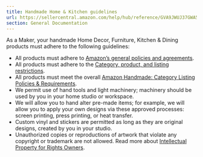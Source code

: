 ```yaml
---
title: Handmade Home & Kitchen guidelines
url: https://sellercentral.amazon.com/help/hub/reference/GVA9JWUJ37GWA57B
section: General Documentation
---
```


As a Maker, your handmade Home Decor, Furniture, Kitchen & Dining products
must adhere to the following guidelines:

  * All products must adhere to [Amazon’s general policies and agreements](/gp/help/G521).
  * All products must adhere to the [Category, product, and listing restrictions](/gp/help/G200301050).
  * All products must meet the overall [Amazon Handmade: Category Listing Policies & Requirements](/gp/help/GNGMMFQ5FPLJFBJP).
  * We permit use of hand tools and light machinery; machinery should be used by you in your home studio or workspace.
  * We will allow you to hand alter pre-made items; for example, we will allow you to apply your own designs via these approved processes: screen printing, press printing, or heat transfer.
  * Custom vinyl and stickers are permitted as long as they are original designs, created by you in your studio.
  * Unauthorized copies or reproductions of artwork that violate any copyright or trademark are not allowed. Read more about [Intellectual Property for Rights Owners](/gp/help/GU5SQCEKADDAQRLZ).

